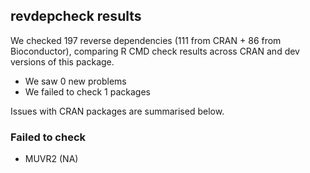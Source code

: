 ## revdepcheck results

We checked 197 reverse dependencies (111 from CRAN + 86 from Bioconductor), comparing R CMD check results across CRAN and dev versions of this package.

 * We saw 0 new problems
 * We failed to check 1 packages

Issues with CRAN packages are summarised below.

### Failed to check

* MUVR2 (NA)
